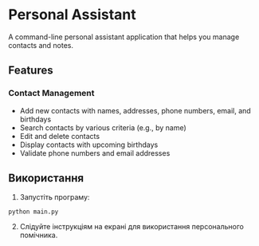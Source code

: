 # Personal Assistant

A command-line personal assistant application that helps you manage contacts and notes. 

## Features

### Contact Management
- Add new contacts with names, addresses, phone numbers, email, and birthdays
- Search contacts by various criteria (e.g., by name)
- Edit and delete contacts
- Display contacts with upcoming birthdays
- Validate phone numbers and email addresses

## Використання
1. Запустіть програму:
```
python main.py
```
2. Слідуйте інструкціям на екрані для використання персонального помічника.